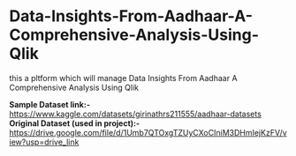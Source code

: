 # Data-Insights-From-Aadhaar-A-Comprehensive-Analysis-Using-Qlik
this a pltform which will manage Data Insights From Aadhaar A Comprehensive Analysis Using Qlik

**Sample Dataset link:-**
https://www.kaggle.com/datasets/girinathrs211555/aadhaar-datasets
**Original Dataset (used in project):-**
https://drive.google.com/file/d/1Umb7QTOxgTZUyCXoCIniM3DHmIejKzFV/view?usp=drive_link

